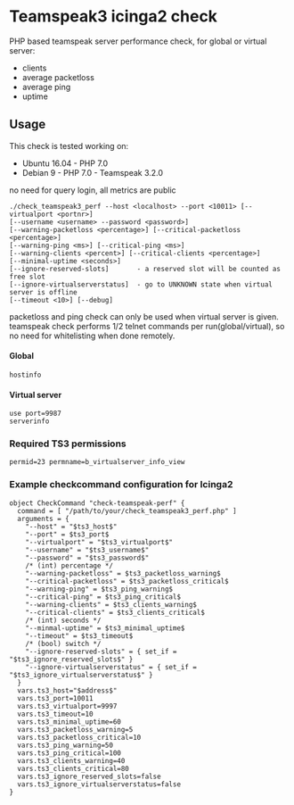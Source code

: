 Teamspeak3 icinga2 check
===============

PHP based teamspeak server performance check, for global or virtual server:

* clients
* average packetloss
* average ping
* uptime

Usage
-------------

This check is tested working on:
* Ubuntu 16.04 - PHP 7.0
* Debian 9 - PHP 7.0 - Teamspeak 3.2.0

no need for query login, all metrics are public
```
./check_teamspeak3_perf --host <localhost> --port <10011> [--virtualport <portnr>]
[--username <username> --password <password>]
[--warning-packetloss <percentage>] [--critical-packetloss <percentage>]
[--warning-ping <ms>] [--critical-ping <ms>]
[--warning-clients <percent>] [--critical-clients <percentage>]
[--minimal-uptime <seconds>]
[--ignore-reserved-slots]       - a reserved slot will be counted as free slot
[--ignore-virtualserverstatus]  - go to UNKNOWN state when virtual server is offline
[--timeout <10>] [--debug]
```

packetloss and ping check can only be used when virtual server is given.<br/>
teamspeak check performs 1/2 telnet commands per run(global/virtual), so no need for whitelisting when done remotely.

#### Global
```
hostinfo
```
#### Virtual server
```
use port=9987
serverinfo
```
### Required TS3 permissions
```
permid=23 permname=b_virtualserver_info_view
```
### Example checkcommand configuration for Icinga2
```
object CheckCommand "check-teamspeak-perf" {
  command = [ "/path/to/your/check_teamspeak3_perf.php" ]
  arguments = {
    "--host" = "$ts3_host$"
    "--port" = $ts3_port$
    "--virtualport" = "$ts3_virtualport$"
    "--username" = "$ts3_username$"
    "--password" = "$ts3_password$"
    /* (int) percentage */
    "--warning-packetloss" = $ts3_packetloss_warning$
    "--critical-packetloss" = $ts3_packetloss_critical$
    "--warning-ping" = $ts3_ping_warning$
    "--critical-ping" = $ts3_ping_critical$
    "--warning-clients" = $ts3_clients_warning$
    "--critical-clients" = $ts3_clients_critical$
    /* (int) seconds */
    "--minmal-uptime" = $ts3_minimal_uptime$
    "--timeout" = $ts3_timeout$
    /* (bool) switch */
    "--ignore-reserved-slots" = { set_if = "$ts3_ignore_reserved_slots$" }
    "--ignore-virtualserverstatus" = { set_if = "$ts3_ignore_virtualserverstatus$" }
  }
  vars.ts3_host="$address$"
  vars.ts3_port=10011
  vars.ts3_virtualport=9997
  vars.ts3_timeout=10
  vars.ts3_minimal_uptime=60
  vars.ts3_packetloss_warning=5
  vars.ts3_packetloss_critical=10
  vars.ts3_ping_warning=50
  vars.ts3_ping_critical=100
  vars.ts3_clients_warning=40
  vars.ts3_clients_critical=80
  vars.ts3_ignore_reserved_slots=false
  vars.ts3_ignore_virtualserverstatus=false
}
```
